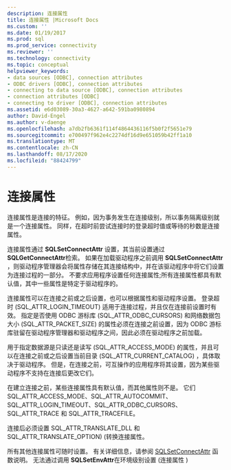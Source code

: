 ```yaml
---
description: 连接属性
title: 连接属性 |Microsoft Docs
ms.custom: ''
ms.date: 01/19/2017
ms.prod: sql
ms.prod_service: connectivity
ms.reviewer: ''
ms.technology: connectivity
ms.topic: conceptual
helpviewer_keywords:
- data sources [ODBC], connection attributes
- ODBC drivers [ODBC], connection attributes
- connecting to data source [ODBC], connection attributes
- connection attributes [ODBC]
- connecting to driver [ODBC], connection attributes
ms.assetid: e6d03089-30a3-4627-a642-591ba0980894
author: David-Engel
ms.author: v-daenge
ms.openlocfilehash: a7db2fb6361f114f4864436116f5b0f2f5651e79
ms.sourcegitcommit: e700497f962e4c2274df16d9e651059b42ff1a10
ms.translationtype: MT
ms.contentlocale: zh-CN
ms.lasthandoff: 08/17/2020
ms.locfileid: "88424799"
---
```

# <a name="connection-attributes"></a>连接属性
连接属性是连接的特征。 例如，因为事务发生在连接级别，所以事务隔离级别就是一个连接属性。 同样，在超时前尝试连接时的登录超时值或等待的秒数是连接属性。  
  
 连接属性通过 **SQLSetConnectAttr** 设置，其当前设置通过 **SQLGetConnectAttr**检索。 如果在加载驱动程序之前调用 **SQLSetConnectAttr** ，则驱动程序管理器会将属性存储在其连接结构中，并在该驱动程序中将它们设置为连接过程的一部分。 不要求应用程序设置任何连接属性;所有连接属性都具有默认值，其中一些属性是特定于驱动程序的。  
  
 连接属性可以在连接之前或之后设置，也可以根据属性和驱动程序设置。 登录超时 (SQL_ATTR_LOGIN_TIMEOUT) 适用于连接过程，并且仅在连接前设置时有效。 指定是否使用 ODBC 游标库 (SQL_ATTR_ODBC_CURSORS) 和网络数据包大小 (SQL_ATTR_PACKET_SIZE) 的属性必须在连接之前设置，因为 ODBC 游标库驻留在驱动程序管理器和驱动程序之间，因此必须在驱动程序之前加载。  
  
 用于指定数据源是只读还是读写 (SQL_ATTR_ACCESS_MODE) 的属性，并且可以在连接之前或之后设置当前目录 (SQL_ATTR_CURRENT_CATALOG) ，具体取决于驱动程序。 但是，在连接之前，可互操作的应用程序将其设置，因为某些驱动程序不支持在连接后更改它们。  
  
 在建立连接之前，某些连接属性具有默认值，而其他属性则不是。 它们 SQL_ATTR_ACCESS_MODE、SQL_ATTR_AUTOCOMMIT、SQL_ATTR_LOGIN_TIMEOUT、SQL_ATTR_ODBC_CURSORS、SQL_ATTR_TRACE 和 SQL_ATTR_TRACEFILE。  
  
 连接后必须设置 SQL_ATTR_TRANSLATE_DLL 和 SQL_ATTR_TRANSLATE_OPTION)  (转换连接属性。  
  
 所有其他连接属性可随时设置。 有关详细信息，请参阅 [SQLSetConnectAttr](../../../odbc/reference/syntax/sqlsetconnectattr-function.md) 函数说明。 无法通过调用 **SQLSetEnvAttr**在环境级别设置 (连接属性 ) 
